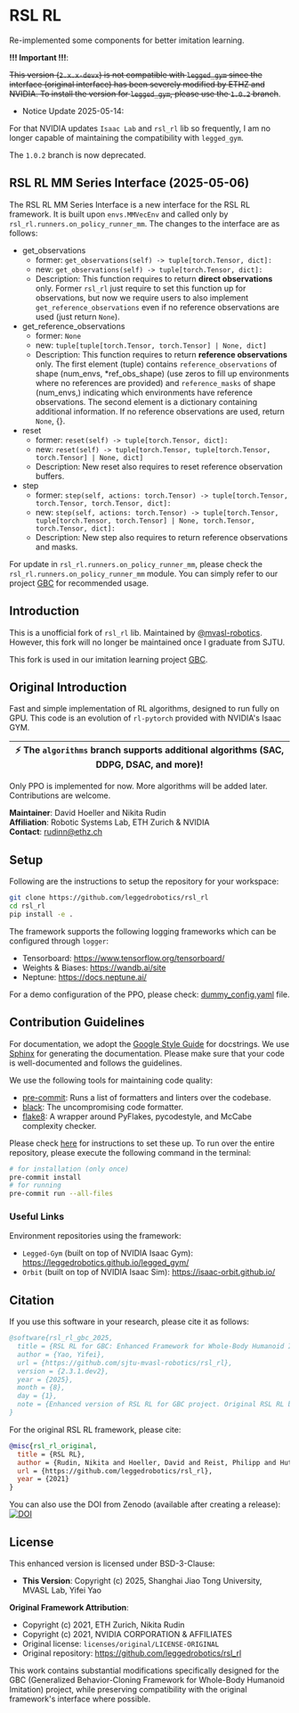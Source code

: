 # RSL RL

Re-implemented some components for better imitation learning.

**!!! Important !!!**:

~~This version (`2.x.x-devx`) is not compatible with `legged_gym` since the interface (original interface) has been severely modified by ETHZ and NVIDIA. To install the version for `legged_gym`, please use the `1.0.2` branch~~. 

* Notice Update 2025-05-14:

For that NVIDIA updates `Isaac Lab` and `rsl_rl` lib so frequently, I am no longer capable of maintaining the compatibility with `legged_gym`.

The `1.0.2` branch is now deprecated.

## RSL RL MM Series Interface (2025-05-06)

The RSL RL MM Series Interface is a new interface for the RSL RL framework. It is built upon `envs.MMVecEnv` and called only by  `rsl_rl.runners.on_policy_runner_mm`. The changes to the interface are as follows:

* get_observations
    * former: `get_observations(self) -> tuple[torch.Tensor, dict]:`
    * new: `get_observations(self) -> tuple[torch.Tensor, dict]:`
    * Description: This function requires to return **direct observations** only. Former `rsl_rl` just require to set this function up for observations, but now we require users to also implement `get_reference_observations` even if no reference observations are used (just return `None`).
* get_reference_observations
    * former: `None`
    * new: `tuple[tuple[torch.Tensor, torch.Tensor] | None, dict]`
    * Description: This function requires to return **reference observations** only. The first element (tuple) contains `reference_observations` of shape (num_envs, *ref_obs_shape) (use zeros to fill up environments where no references are provided) and `reference_masks` of shape (num_envs,) indicating which environments have reference observations. The second element is a dictionary containing additional information. If no reference observations are used, return `None`, {}.
* reset
    * former: `reset(self) -> tuple[torch.Tensor, dict]:`
    * new: `reset(self) -> tuple[torch.Tensor, tuple[torch.Tensor, torch.Tensor] | None, dict]`
    * Description: New reset also requires to reset reference observation buffers.
* step
    * former: `step(self, actions: torch.Tensor) -> tuple[torch.Tensor, torch.Tensor, torch.Tensor, dict]:`
    * new: `step(self, actions: torch.Tensor) -> tuple[torch.Tensor, tuple[torch.Tensor, torch.Tensor] | None, torch.Tensor, torch.Tensor, dict]:`
    * Description: New step also requires to return reference observations and masks.

For update in `rsl_rl.runners.on_policy_runner_mm`, please check the `rsl_rl.runners.on_policy_runner_mm` module. You can simply refer to our project [GBC](https://github.com/sjtu-mvasl-robotics/GBC) for recommended usage.

## Introduction
This is a unofficial fork of `rsl_rl` lib. Maintained by [@mvasl-robotics](https://github.com/sjtu-mvasl-robotics). However, this fork will no longer be maintained once I graduate from SJTU.

This fork is used in our imitation learning project [GBC](https://github.com/sjtu-mvasl-robotics/GBC).

## Original Introduction


Fast and simple implementation of RL algorithms, designed to run fully on GPU.
This code is an evolution of `rl-pytorch` provided with NVIDIA's Isaac GYM.

| :zap:        The `algorithms` branch supports additional algorithms (SAC, DDPG, DSAC, and more)! |
| ------------------------------------------------------------------------------------------------ |

Only PPO is implemented for now. More algorithms will be added later.
Contributions are welcome.

**Maintainer**: David Hoeller and Nikita Rudin <br/>
**Affiliation**: Robotic Systems Lab, ETH Zurich & NVIDIA <br/>
**Contact**: rudinn@ethz.ch

## Setup

Following are the instructions to setup the repository for your workspace:

```bash
git clone https://github.com/leggedrobotics/rsl_rl
cd rsl_rl
pip install -e .
```

The framework supports the following logging frameworks which can be configured through `logger`:

* Tensorboard: https://www.tensorflow.org/tensorboard/
* Weights & Biases: https://wandb.ai/site
* Neptune: https://docs.neptune.ai/

For a demo configuration of the PPO, please check: [dummy_config.yaml](config/dummy_config.yaml) file.


## Contribution Guidelines

For documentation, we adopt the [Google Style Guide](https://sphinxcontrib-napoleon.readthedocs.io/en/latest/example_google.html) for docstrings. We use [Sphinx](https://www.sphinx-doc.org/en/master/) for generating the documentation. Please make sure that your code is well-documented and follows the guidelines.

We use the following tools for maintaining code quality:

- [pre-commit](https://pre-commit.com/): Runs a list of formatters and linters over the codebase.
- [black](https://black.readthedocs.io/en/stable/): The uncompromising code formatter.
- [flake8](https://flake8.pycqa.org/en/latest/): A wrapper around PyFlakes, pycodestyle, and McCabe complexity checker.

Please check [here](https://pre-commit.com/#install) for instructions to set these up. To run over the entire repository, please execute the following command in the terminal:


```bash
# for installation (only once)
pre-commit install
# for running
pre-commit run --all-files
```

### Useful Links

Environment repositories using the framework:

* `Legged-Gym` (built on top of NVIDIA Isaac Gym): https://leggedrobotics.github.io/legged_gym/
* `Orbit` (built on top of NVIDIA Isaac Sim): https://isaac-orbit.github.io/

## Citation

If you use this software in your research, please cite it as follows:

```bibtex
@software{rsl_rl_gbc_2025,
  title = {RSL RL for GBC: Enhanced Framework for Whole-Body Humanoid Imitation},
  author = {Yao, Yifei},
  url = {https://github.com/sjtu-mvasl-robotics/rsl_rl},
  version = {2.3.1.dev2},
  year = {2025},
  month = {8},
  day = {1},
  note = {Enhanced version of RSL RL for GBC project. Original RSL RL by ETH Zurich and NVIDIA.}
}
```

For the original RSL RL framework, please cite:
```bibtex
@misc{rsl_rl_original,
  title = {RSL RL},
  author = {Rudin, Nikita and Hoeller, David and Reist, Philipp and Hutter, Marco},
  url = {https://github.com/leggedrobotics/rsl_rl},
  year = {2021}
}
```

You can also use the DOI from Zenodo (available after creating a release): [![DOI](https://zenodo.org/badge/DOI/YOUR_DOI_HERE.svg)](https://doi.org/YOUR_DOI_HERE)

## License

This enhanced version is licensed under BSD-3-Clause:
- **This Version**: Copyright (c) 2025, Shanghai Jiao Tong University, MVASL Lab, Yifei Yao

**Original Framework Attribution**:
- Copyright (c) 2021, ETH Zurich, Nikita Rudin
- Copyright (c) 2021, NVIDIA CORPORATION & AFFILIATES
- Original license: `licenses/original/LICENSE-ORIGINAL`
- Original repository: https://github.com/leggedrobotics/rsl_rl

This work contains substantial modifications specifically designed for the GBC 
(Generalized Behavior-Cloning Framework for Whole-Body Humanoid Imitation) project, 
while preserving compatibility with the original framework's interface where possible.
